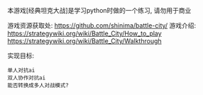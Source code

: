 本游戏[经典坦克大战]是学习python时做的一个练习, 请勿用于商业


游戏资源获取处:
	https://github.com/shinima/battle-city/
游戏介绍:
	https://strategywiki.org/wiki/Battle_City/How_to_play
	https://strategywiki.org/wiki/Battle_City/Walkthrough


实现目标:

	单人对抗ai
	双人协作对抗ai
	能否转换成多人对战模式?